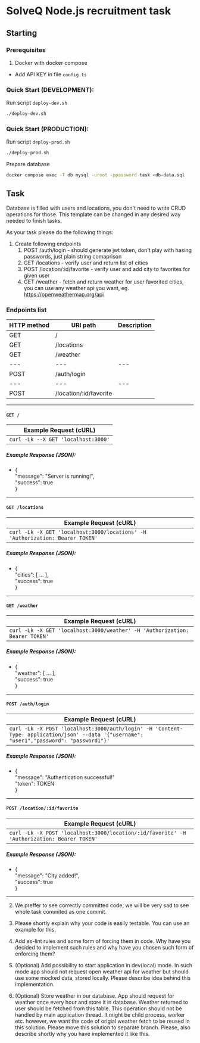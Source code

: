 # SolveQ Node.js recruitment task

## Starting

### Prerequisites

1. Docker with docker compose

- Add API KEY in file `config.ts`

### Quick Start (DEVELOPMENT):
Run script `deploy-dev.sh`

```sh
./deploy-dev.sh
```

### Quick Start (PRODUCTION):
Run script `deploy-prod.sh`

```sh
./deploy-prod.sh
```

Prepare database

```sh
docker compose exec -T db mysql -uroot -ppassword task <db-data.sql
```

## Task

Database is filled with users and locations, you don't need to write CRUD operations for those.
This template can be changed in any desired way needed to finish tasks.

As your task please do the following things:

1. Create following endpoints
   1. POST /auth/login - should generate jwt token, don't play with hasing passwords, just plain string comaprison
   2. GET /locations - verify user and return list of cities
   3. POST /location/:id/favorite - verify user and add city to favorites for given user
   4. GET /weather - fetch and return weather for user favorited cities, you can use any weather api you want, eg. https://openweathermap.org/api

### Endpoints list

| HTTP method | URI path                | Description |
| ----------- | ----------------------- | ----------- |
| GET         | /                       |             |
| GET         | /locations              |             |
| GET         | /weather                |             |
| ---         | ---                     | ---         |
| POST        | /auth/login             |             |
| ---         | ---                     | ---         |
| POST        | /location/:id/favorite  |             |

---

#### `GET /`

| Example Request (cURL) |
| ---------------------- |
| `curl -Lk --X GET 'localhost:3000'` |

##### Example Response (JSON):

- {<br>"message": "Server is running!",<br>"success": true<br>}

---

#### `GET /locations`

| Example Request (cURL) |
| ---------------------- |
| `curl -Lk -X GET 'localhost:3000/locations' -H 'Authorization: Bearer TOKEN'` |

##### Example Response (JSON):

- {<br>"cities": [ ... ],<br>"success": true<br>}

---

#### `GET /weather`

| Example Request (cURL) |
| ---------------------- |
| `curl -Lk -X GET 'localhost:3000/weather' -H 'Authorization: Bearer TOKEN'` |

##### Example Response (JSON):

- {<br>"weather": [ ... ],<br>"success": true<br>}

---

#### `POST /auth/login`

| Example Request (cURL) |
| ---------------------- |
| `curl -Lk -X POST 'localhost:3000/auth/login' -H 'Content-Type: application/json' --data '{"username": "user1","password": "password1"}'` |

##### Example Response (JSON):

- {<br>"message": "Authentication successful!"<br>"token": TOKEN<br>}

---

#### `POST /location/:id/favorite`

| Example Request (cURL) |
| ---------------------- |
| `curl -Lk -X POST 'localhost:3000/location/:id/favorite' -H 'Authorization: Bearer TOKEN'` |

##### Example Response (JSON):

- {<br>"message": "City added!",<br>"success": true<br>}

---

2. We preffer to see correctly committed code, we will be very sad to see whole task commited as one commit.

3. Please shortly explain why your code is easily testable. You can use an example for this.
4. Add es-lint rules and some form of forcing them in code. Why have you decided to implement such rules and why have you chosen such form of enforcing them?
5. (Optional) Add possibility to start application in dev(local) mode. In such mode app should not request open weather api for weather but should use some mocked data, stored locally.
   Please describe idea behind this implementation.
6. (Optional) Store weather in our database. App should request for weather once every hour and store it in database. Weather returned to user should be fetched from this table. This operation should not be handled by main application thread. It might be child process, worker etc. however, we want the code of origial weather fetch to be reused in this solution.
   Please move this solution to separate branch.
   Please, also describe shortly why you have implemented it like this.
